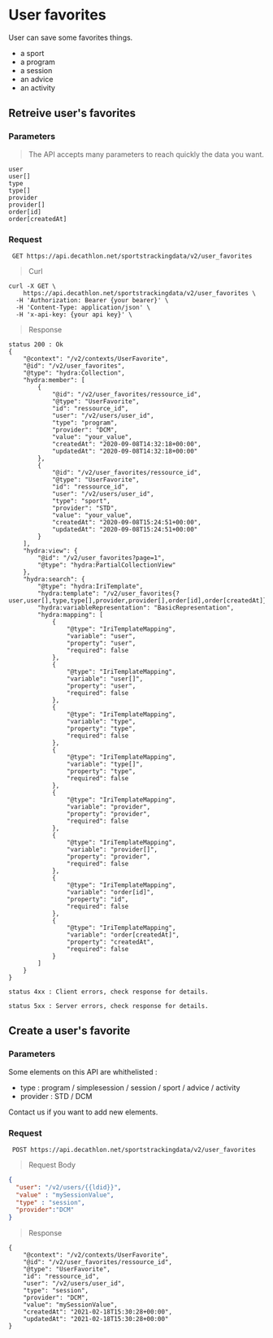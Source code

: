 # User favorites

User can save some favorites things.

* a sport
* a program 
* a session 
* an advice
* an activity



## Retreive user's favorites

### Parameters

> The API accepts many parameters to reach quickly the data you want.

```
user
user[]
type
type[]
provider
provider[]
order[id]
order[createdAt]
```


### Request

` GET https://api.decathlon.net/sportstrackingdata/v2/user_favorites`
 

> Curl

```shell
curl -X GET \
    https://api.decathlon.net/sportstrackingdata/v2/user_favorites \
  -H 'Authorization: Bearer {your bearer}' \
  -H 'Content-Type: application/json' \
  -H 'x-api-key: {your api key}' \
```


> Response

```
status 200 : Ok
{
    "@context": "/v2/contexts/UserFavorite",
    "@id": "/v2/user_favorites",
    "@type": "hydra:Collection",
    "hydra:member": [
        {
            "@id": "/v2/user_favorites/ressource_id",
            "@type": "UserFavorite",
            "id": "ressource_id",
            "user": "/v2/users/user_id",
            "type": "program",
            "provider": "DCM",
            "value": "your_value",
            "createdAt": "2020-09-08T14:32:18+00:00",
            "updatedAt": "2020-09-08T14:32:18+00:00"
        },
        {
            "@id": "/v2/user_favorites/ressource_id",
            "@type": "UserFavorite",
            "id": "ressource_id",
            "user": "/v2/users/user_id",
            "type": "sport",
            "provider": "STD",
            "value": "your_value",
            "createdAt": "2020-09-08T15:24:51+00:00",
            "updatedAt": "2020-09-08T15:24:51+00:00"
        }
    ],
    "hydra:view": {
        "@id": "/v2/user_favorites?page=1",
        "@type": "hydra:PartialCollectionView"
    },
    "hydra:search": {
        "@type": "hydra:IriTemplate",
        "hydra:template": "/v2/user_favorites{?user,user[],type,type[],provider,provider[],order[id],order[createdAt]}",
        "hydra:variableRepresentation": "BasicRepresentation",
        "hydra:mapping": [
            {
                "@type": "IriTemplateMapping",
                "variable": "user",
                "property": "user",
                "required": false
            },
            {
                "@type": "IriTemplateMapping",
                "variable": "user[]",
                "property": "user",
                "required": false
            },
            {
                "@type": "IriTemplateMapping",
                "variable": "type",
                "property": "type",
                "required": false
            },
            {
                "@type": "IriTemplateMapping",
                "variable": "type[]",
                "property": "type",
                "required": false
            },
            {
                "@type": "IriTemplateMapping",
                "variable": "provider",
                "property": "provider",
                "required": false
            },
            {
                "@type": "IriTemplateMapping",
                "variable": "provider[]",
                "property": "provider",
                "required": false
            },
            {
                "@type": "IriTemplateMapping",
                "variable": "order[id]",
                "property": "id",
                "required": false
            },
            {
                "@type": "IriTemplateMapping",
                "variable": "order[createdAt]",
                "property": "createdAt",
                "required": false
            }
        ]
    }
}

status 4xx : Client errors, check response for details.

status 5xx : Server errors, check response for details.
```

## Create a user's favorite

### Parameters

Some elements on this API are whithelisted :

* type : program / simplesession / session / sport / advice / activity
* provider : STD / DCM

Contact us if you want to add new elements.


### Request

` POST https://api.decathlon.net/sportstrackingdata/v2/user_favorites`

> Request Body

```json
{
  "user": "/v2/users/{{ldid}}",
  "value" : "mySessionValue",
  "type" : "session",
  "provider":"DCM"
}
```

> Response

```
{
    "@context": "/v2/contexts/UserFavorite",
    "@id": "/v2/user_favorites/ressource_id",
    "@type": "UserFavorite",
    "id": "ressource_id",
    "user": "/v2/users/user_id",
    "type": "session",
    "provider": "DCM",
    "value": "mySessionValue",
    "createdAt": "2021-02-18T15:30:28+00:00",
    "updatedAt": "2021-02-18T15:30:28+00:00"
}
```

